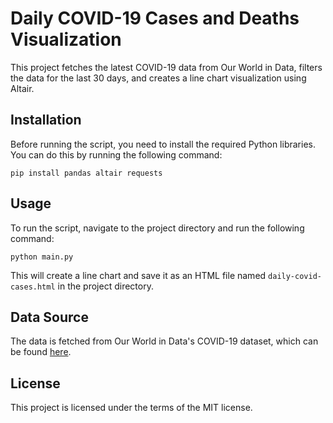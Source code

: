 # Daily COVID-19 Cases and Deaths Visualization

This project fetches the latest COVID-19 data from Our World in Data, filters the data for the last 30 days, and creates a line chart visualization using Altair.

## Installation

Before running the script, you need to install the required Python libraries. You can do this by running the following command:

```plaintext
pip install pandas altair requests
```

## Usage

To run the script, navigate to the project directory and run the following command:

```plaintext
python main.py
```

This will create a line chart and save it as an HTML file named `daily-covid-cases.html` in the project directory.

## Data Source

The data is fetched from Our World in Data's COVID-19 dataset, which can be found [here](https://covid.ourworldindata.org/data/owid-covid-data.csv).

## License

This project is licensed under the terms of the MIT license.